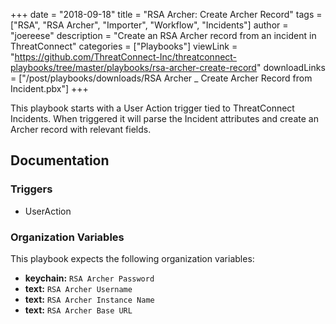 +++
date = "2018-09-18"
title = "RSA Archer: Create Archer Record"
tags = ["RSA", "RSA Archer", "Importer", "Workflow", "Incidents"]
author = "joereese"
description = "Create an RSA Archer record from an incident in ThreatConnect"
categories = ["Playbooks"]
viewLink = "https://github.com/ThreatConnect-Inc/threatconnect-playbooks/tree/master/playbooks/rsa-archer-create-record"
downloadLinks = ["/post/playbooks/downloads/RSA Archer _ Create Archer Record from Incident.pbx"]
+++

This playbook starts with a User Action trigger tied to ThreatConnect Incidents.  When triggered it will parse the Incident attributes and create an Archer record with relevant fields.

## Documentation

### Triggers

- UserAction

### Organization Variables

This playbook expects the following organization variables:

- **keychain:** `RSA Archer Password`
- **text:** `RSA Archer Username`
- **text:** `RSA Archer Instance Name`
- **text:** `RSA Archer Base URL`
